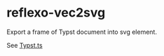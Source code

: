 # reflexo-vec2svg

Export a frame of Typst document into svg element.

See [Typst.ts](https://github.com/Myriad-Dreamin/typst.ts)
